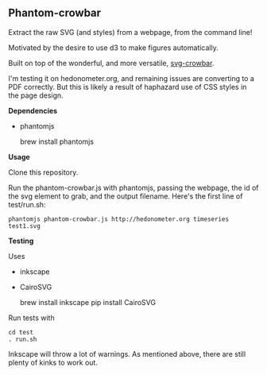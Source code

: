 Phantom-crowbar
---------------

Extract the raw SVG (and styles) from a webpage, from the command line!

Motivated by the desire to use d3 to make figures automatically.

Built on top of the wonderful, and more versatile, [svg-crowbar](http://nytimes.github.io/svg-crowbar/).

I'm testing it on hedonometer.org, and remaining issues are converting to a PDF correctly. But this is likely a result of haphazard use of CSS styles in the page design.

**Dependencies**

* phantomjs


    brew install phantomjs

**Usage**

Clone this repository.

Run the phantom-crowbar.js with phantomjs, passing the webpage, the id of the svg element to grab, and the output filename.
Here's the first line of test/run.sh:

    phantomjs phantom-crowbar.js http://hedonometer.org timeseries test1.svg

**Testing**

Uses

* inkscape

* CairoSVG


    brew install inkscape
    pip install CairoSVG

Run tests with 

    cd test
    . run.sh

Inkscape will throw a lot of warnings.
As mentioned above, there are still plenty of kinks to work out.


